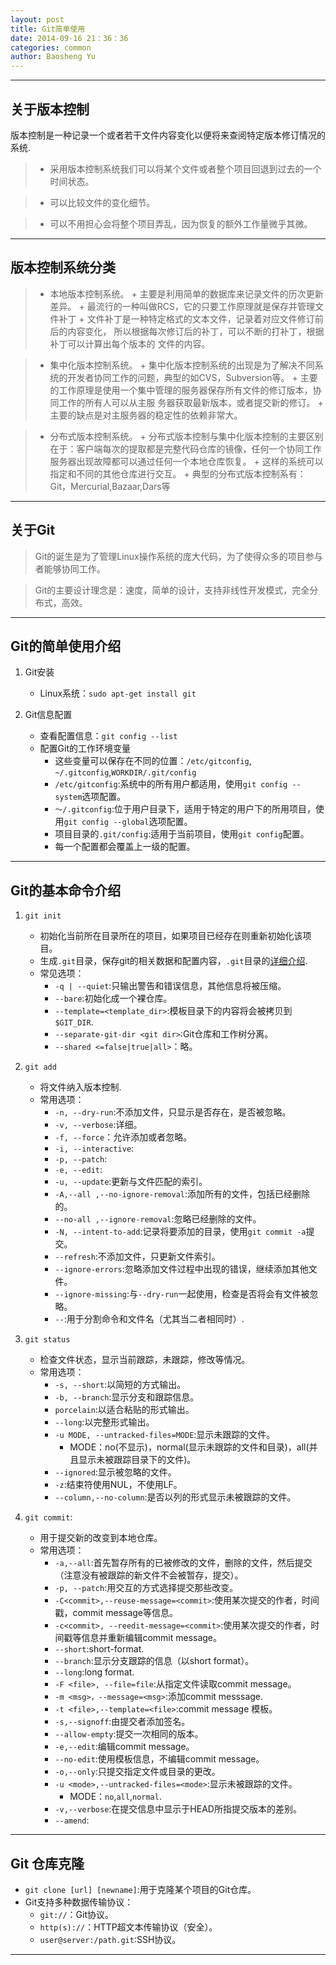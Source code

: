 ```yaml
---
layout: post
title: Git简单使用
date: 2014-09-16 21：36：36
categories: common
author: Baosheng Yu
---
```




-------------------------------

## 关于版本控制

版本控制是一种记录一个或者若干文件内容变化以便将来查阅特定版本修订情况的系统.

>   + 采用版本控制系统我们可以将某个文件或者整个项目回退到过去的一个时间状态。

>   + 可以比较文件的变化细节。

>   + 可以不用担心会将整个项目弄乱，因为恢复的额外工作量微乎其微。

--------------------------------

## 版本控制系统分类

>  + 本地版本控制系统。
      + 主要是利用简单的数据库来记录文件的历次更新差异。
      + 最流行的一种叫做RCS，它的只要工作原理就是保存并管理文件补丁
      + 文件补丁是一种特定格式的文本文件，记录着对应文件修订前后的内容变化，
      	所以根据每次修订后的补丁，可以不断的打补丁，根据补丁可以计算出每个版本的
	文件的内容。

>   + 集中化版本控制系统。 
      + 集中化版本控制系统的出现是为了解决不同系统的开发者协同工作的问题，典型的如CVS，Subversion等。
      + 主要的工作原理是使用一个集中管理的服务器保存所有文件的修订版本，协同工作的所有人可以从主服
      	务器获取最新版本，或者提交新的修订。
      + 主要的缺点是对主服务器的稳定性的依赖非常大。

>   + 分布式版本控制系统。
      + 分布式版本控制与集中化版本控制的主要区别在于：客户端每次的提取都是完整代码仓库的镜像，任何一个协同工作
	服务器出现故障都可以通过任何一个本地仓库恢复。
      + 这样的系统可以指定和不同的其他仓库进行交互。
      + 典型的分布式版本控制系有：Git，Mercurial,Bazaar,Dars等

------------------------------

## 关于Git

> Git的诞生是为了管理Linux操作系统的庞大代码，为了使得众多的项目参与者能够协同工作。

> Git的主要设计理念是：速度，简单的设计，支持非线性开发模式，完全分布式，高效。

--------------------------------

##  Git的简单使用介绍

1. Git安装
   + Linux系统：`sudo apt-get install git`

2. Git信息配置
   + 查看配置信息：`git config --list`
   + 配置Git的工作环境变量
     + 这些变量可以保存在不同的位置：`/etc/gitconfig`, `~/.gitconfig`,`WORKDIR/.git/config`
     + `/etc/gitconfig`:系统中的所有用户都适用，使用`git config --system`选项配置。
     + `～/.gitconfig`:位于用户目录下，适用于特定的用户下的所用项目，使用`git config --global`选项配置。
     + 项目目录的`.git/config`:适用于当前项目，使用`git config`配置。
     + 每一个配置都会覆盖上一级的配置。


-----------------------------------------------

## Git的基本命令介绍
   
1. `git init`
    + 初始化当前所在目录所在的项目，如果项目已经存在则重新初始化该项目。
    + 生成`.git`目录，保存git的相关数据和配置内容，`.git`目录的[详细介绍]().
    + 常见选项：
      + `-q | --quiet`:只输出警告和错误信息，其他信息将被压缩。
      + `--bare`:初始化成一个裸仓库。
      + `--template=<template_dir>`:模板目录下的内容将会被拷贝到`$GIT_DIR`.
      + `--separate-git-dir <git dir>`:Git仓库和工作树分离。
      + `--shared <=false|true|all>`：略。

2. `git add`
   + 将文件纳入版本控制.
   + 常用选项：
     + `-n, --dry-run`:不添加文件，只显示是否存在，是否被忽略。
     + `-v, --verbose`:详细。
     + `-f, --force`：允许添加或者忽略。
     + `-i, --interactive`:
     + `-p, --patch`:
     + `-e, --edit`:
     + `-u, --update`:更新与文件匹配的索引。
     + `-A,--all ,--no-ignore-removal`:添加所有的文件，包括已经删除的。
     + `--no-all ,--ignore-removal`:忽略已经删除的文件。
     + `-N, --intent-to-add`:记录将要添加的目录，使用`git commit -a`提交。
     + `--refresh`:不添加文件，只更新文件索引。
     + `--ignore-errors`:忽略添加文件过程中出现的错误，继续添加其他文件。
     + `--ignore-missing`:与`--dry-run`一起使用，检查是否将会有文件被忽略。
     + `--`:用于分割命令和文件名（尤其当二者相同时）.

3. `git status `
   + 检查文件状态，显示当前跟踪，未跟踪，修改等情况。
   + 常用选项：
     + `-s, --short`:以简短的方式输出。
     + `-b, --branch`:显示分支和跟踪信息。
     + `porcelain`:以适合粘贴的形式输出。
     + `--long`:以完整形式输出。
     + `-u MODE, --untracked-files=MODE`:显示未跟踪的文件。
       + MODE：no(不显示)，normal(显示未跟踪的文件和目录)，all(并且显示未被跟踪目录下的文件)。
     + `--ignored`:显示被忽略的文件。
     + `-z`:结束符使用NUL，不使用LF。
     + `--column,--no-column`:是否以列的形式显示未被跟踪的文件。

4. `git commit`:
   + 用于提交新的改变到本地仓库。
   + 常用选项：
     + `-a,--all`:首先暂存所有的已被修改的文件，删除的文件，然后提交（注意没有被跟踪的新文件不会被暂存，提交）。
     + `-p, --patch`:用交互的方式选择提交那些改变。
     + `-C<commit>,--reuse-message=<commit>`:使用某次提交的作者，时间戳，commit message等信息。
     + `-c<commit>, --reedit-message=<commit>`:使用某次提交的作者，时间戳等信息并重新编辑commit message。
     + `--short`:short-format.
     + `--branch`:显示分支跟踪的信息（以short format）。
     + `--long`:long format.
     + `-F <file>, --file=file`:从指定文件读取commit message。
     + `-m <msg>，--message=<msg>`:添加commit messsage.
     + `-t <file>,--template=<file>`:commit message 模板。
     + `-s,--signoff`:由提交者添加签名。
     + `--allow-empty`:提交一次相同的版本。
     + `-e,--edit`:编辑commit message。
     + `--no-edit`:使用模板信息，不编辑commit message。
     + `-o,--only`:只提交指定文件或目录的更改。
     + `-u <mode>,--untracked-files=<mode>`:显示未被跟踪的文件。
       + MODE：`no`,`all`,`normal`.
     + `-v,--verbose`:在提交信息中显示于HEAD所指提交版本的差别。
     + `--amend`:

--------------------------------------------------

## Git 仓库克隆

+ `git clone [url] [newname]`:用于克隆某个项目的Git仓库。
+ Git支持多种数据传输协议：
  + `git://`：Git协议。
  + `http(s)://`：HTTP超文本传输协议（安全）。
  + `user@server:/path.git`:SSH协议。
	
------------------------------------------------

